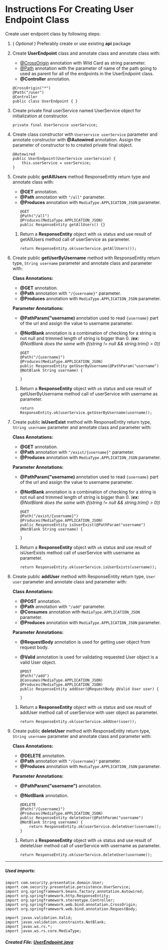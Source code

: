 # Instructions For Creating User Endpoint Class

Create user endpoint class by following steps:

1. ( _Optional_ ) Preferably create or use existing **api** package 

1. Create **UserEndpoint** class and annotate class and annotate class with: 
    - [@CrossOrigin](https://docs.spring.io/spring-framework/docs/current/javadoc-api/org/springframework/web/bind/annotation/CrossOrigin.html) 
    annotation with Wild Card as string parameter.
    - [@Path](https://docs.oracle.com/cd/E19776-01/820-4867/ggqny/index.html) annotation with the parameter of name of the path going to used as parent for all of the endpoints 
    in the UserEndpoint class.
    - **@Controller** annotation.
    ```
    @CrossOrigin("*")
    @Path("/user")
    @Controller
    public class UserEndpoint { }
    ```
    
1. Create private final userService named UserService object for initialization at constructor.
   ```
   private final UserService userService;
   ```

1. Create class constructor with `Userservice userService` parameter and annotate constructor with **@Autowired** annotation. 
Assign the parameter of constructor to to created private final object. 
    ```
    @Autowired
    public UserEndpoint(UserService userService) {
        this.userService = userService;
    }
    ```  
   
1. Create public **getAllUsers** method ResponseEntity return type and annotate class with:
    - **@GET** annotation.
    - **@Path** annotation with `"/all"` parameter.
    - **@Produces** annotation with `MediaType.APPLICATION_JSON` parameter.
        ```
        @GET
        @Path("/all")
        @Produces(MediaType.APPLICATION_JSON)
        public ResponseEntity getAllUsers() {}
        ```
    1. Return a **ResponseEntity** object with `ok` status and use result of getAllUsers method call of 
    userService as parameter.
        ```
        return ResponseEntity.ok(userService.getAllUsers());
        ```
           
1. Create public **getUserByUsername** method with ResponseEntity return type, `String username` parameter and annotate 
class and parameter with:

    **Class Annotations:**
    - **@GET** annotation.
    - **@Path** annotation with `"/{username}"` parameter. 
    - **@Produces** annotation with `MediaType.APPLICATION_JSON` parameter.

    **Parameter Annotations:**
    - **@PathParam("username)** annotation used to read `{username}` part of the url and assign the value to 
    username parameter.
    - **@NotBlank** annotation is a combination of checking for a string is not null and trimmed length of string 
    is bigger than 0. _(**ex:** @NotBlank does the same with if(string != null && string.trim() > 0))_
        
        ```
        @GET
        @Path("/{username}")
        @Produces(MediaType.APPLICATION_JSON)
        public ResponseEntity getUserByUsername(@PathParam("username") @NotBlank String username) {
        
        }
        ```
    1. Return a **ResponseEntity** object with `ok` status and use result of getUserByUsername method call of 
    userService with username as parameter.
        ```
        return ResponseEntity.ok(userService.getUserByUsername(username));
        ```   
                
1. Create public **isUserExist** method with ResponseEntity return type, `String username` parameter and annotate 
class and parameter with:

    **Class Annotations:**
    - **@GET** annotation.
    - **@Path** annotation with `"/exist/{username}"` parameter. 
    - **@Produces** annotation with `MediaType.APPLICATION_JSON` parameter.

    **Parameter Annotations:**
    - **@PathParam("username)** annotation used to read `{username}` part of the url and assign the value to 
    username parameter.
    - **@NotBlank** annotation is a combination of checking for a string is not null and trimmed length of string 
    is bigger than 0. _(**ex:** @NotBlank does the same with if(string != null && string.trim() > 0))_
        
        ```
        @GET
        @Path("/exist/{username}")
        @Produces(MediaType.APPLICATION_JSON)
        public ResponseEntity isUserExist(@PathParam("username") @NotBlank String username) {
            
        }
        ```
    1. Return a **ResponseEntity** object with `ok` status and use result of isUserExists method call of 
    userService with username as parameter.
        ```
        return ResponseEntity.ok(userService.isUserExists(username));
        ```
    
1. Create public **addUser** method with ResponseEntity return type, `User user` parameter and annotate 
class and parameter with:

    **Class Annotations:**
    - **@POST** annotation.
    - **@Path** annotation with `"/add"` parameter. 
    - **@Consumes** annotation with `MediaType.APPLICATION_JSON` parameter.
    - **@Produces** annotation with `MediaType.APPLICATION_JSON` parameter.

    **Parameter Annotations:**
    - **@RequestBody** annotation is used for getting user object from request body.
    - **@Valid** annotation is used for validating requested User object is a valid User object.
        
        ```
        @POST
        @Path("/add")
        @Consumes(MediaType.APPLICATION_JSON)
        @Produces(MediaType.APPLICATION_JSON)
        public ResponseEntity addUser(@RequestBody @Valid User user) {
            
        }
        ```
    1. Return a **ResponseEntity** object with `ok` status and use result of addUser method call of 
    userService with user object as parameter.
        ```
        return ResponseEntity.ok(userService.addUser(user));
        ``` 
           
1. Create public **deleteUser** method with ResponseEntity return type, `String username` parameter and annotate 
class and parameter with:

    **Class Annotations:**
    - **@DELETE** annotation.
    - **@Path** annotation with `"/{username}"` parameter. 
    - **@Produces** annotation with `MediaType.APPLICATION_JSON` parameter.

    **Parameter Annotations:**
    - **@PathParam("username")** annotation.
    - **@NotBlank** annotation.
        
        ```
        @DELETE
        @Path("/{username}")
        @Produces(MediaType.APPLICATION_JSON)
        public ResponseEntity deleteUser(@PathParam("username") @NotBlank String username) {
            return ResponseEntity.ok(userService.deleteUser(username));
        }
        ```
    1. Return a **ResponseEntity** object with `ok` status and use result of deleteUser method call of 
    userService with username as parameter.
        ```
        return ResponseEntity.ok(userService.deleteUser(username));
        ```
    
---
##### _Used imports:_
```
import com.security.presentatie.domain.User;
import com.security.presentatie.persistence.UserService;
import org.springframework.beans.factory.annotation.Autowired;
import org.springframework.http.ResponseEntity;
import org.springframework.stereotype.Controller;
import org.springframework.web.bind.annotation.CrossOrigin;
import org.springframework.web.bind.annotation.RequestBody;

import javax.validation.Valid;
import javax.validation.constraints.NotBlank;
import javax.ws.rs.*;
import javax.ws.rs.core.MediaType;
```

##### Created File: [UserEndpoint.java](../../src/main/java/com/security/presentatie/api/UserEndpoint.java)